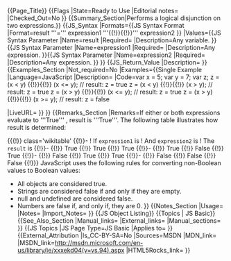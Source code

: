 {{Page_Title}}
{{Flags
|State=Ready to Use
|Editorial notes=
|Checked_Out=No
}}
{{Summary_Section|Performs a logical disjunction on two expressions.}}
{{JS_Syntax
|Formats={{JS Syntax Format
|Format=result '''=''' expression1 '''{{!}}{{!}}''' expression2
}}
|Values={{JS Syntax Parameter
|Name=result
|Required=
|Description=Any variable.
}}{{JS Syntax Parameter
|Name=expression1
|Required=
|Description=Any expression.
}}{{JS Syntax Parameter
|Name=expression2
|Required=
|Description=Any expression.
}}
}}
{{JS_Return_Value
|Description=
}}
{{Examples_Section
|Not_required=No
|Examples={{Single Example
|Language=JavaScript
|Description=
|Code=var x = 5;
var y = 7;
var z;
z = (x < y) {{!}}{{!}} (x <= y); // result: z = true
z = (x < y) {{!}}{{!}} (x > y); // result: z = true
z = (x > y) {{!}}{{!}} (x <= y); // result: z = true
z = (x > y) {{!}}{{!}} (x >= y); // result: z = false

|LiveURL=
}}
}}
{{Remarks_Section
|Remarks=If either or both expressions evaluate to '''True''' , result is '''True'''. The following table illustrates how result is determined:

{{{!}} class='wikitable'
{{!}}-
! If <code>expression1</code> is
! And <code>expression2</code> is
! The <code>result</code> is
{{!}}-
{{!}} True
{{!}} True
{{!}} True
{{!}}-
{{!}} True
{{!}} False
{{!}} True
{{!}}-
{{!}} False
{{!}} True
{{!}} True
{{!}}-
{{!}} False
{{!}} False
{{!}} False
{{!}}} 
JavaScript uses the following rules for converting non-Boolean values to Boolean values:

* All objects are considered true.
* Strings are considered false if and only if they are empty.
* null and undefined are considered false.
* Numbers are false if, and only if, they are 0.
}}
{{Notes_Section
|Usage=
|Notes=
|Import_Notes=
}}
{{JS Object Listing}}
{{Topics | JS Basic}}
{{See_Also_Section
|Manual_links=
|External_links=
|Manual_sections=
}}
{{JS Topics
|JS Page Type=JS Basic
|Applies to=
}}
{{External_Attribution
|Is_CC-BY-SA=No
|Sources=MSDN
|MDN_link=
|MSDN_link=http://msdn.microsoft.com/en-us/library/ie/xxxekd04(v=vs.94).aspx
|HTML5Rocks_link=
}}
